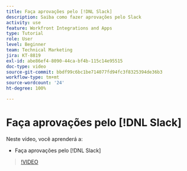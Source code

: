 ```yaml
---
title: Faça aprovações pelo [!DNL Slack]
description: Saiba como fazer aprovações pelo Slack
activity: use
feature: Workfront Integrations and Apps
type: Tutorial
role: User
level: Beginner
team: Technical Marketing
jira: KT-8819
exl-id: abe86ef4-8090-44ca-bf4b-115c14e95515
doc-type: video
source-git-commit: bbdf99c6bc1be714077fd94fc3f8325394de36b3
workflow-type: tm+mt
source-wordcount: '24'
ht-degree: 100%

---
```


# Faça aprovações pelo [!DNL Slack]

Neste vídeo, você aprenderá a:

* Faça aprovações pelo [!DNL Slack]

>[!VIDEO](https://video.tv.adobe.com/v/3436361/?quality=12&learn=on&enablevpops=1&captions=por_br)

